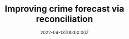 ---
title: "Improving crime forecast via reconciliation"
authors:
- admin
- Leonardo M. Barreto
date: ""
date: "2022-04-13T00:00:00Z"
#doi: "10.1080/02664763.2021.1950654"

#abstract: This paper proposes an extension of the Bayesian instrumental variables regression which allows spatial and temporal correlation among observations. For that, we introduce a double separable covariance matrix, adopting a Conditional Autoregressive structure for the spatial component, and a first-order autoregressive process for the temporal component. We also introduce a Bayesian multiple imputation to handle missing data considering uncertainty. The inference procedure is described joint with a step by step Monte Carlo Markov Chain (MCMC) algorithm for parameters estimation. We illustrate our methodology through a simulation study and a real application that investigates how broadband affects the Gross Domestic Product of municipalities in the state of Mato Grosso do Sul from 2010 to 2017.  

# Publication type.
# Legend: 0 = Uncategorized; 1 = Conference paper; 2 = Journal article;
# 3 = Preprint / Working Paper; 4 = Report; 5 = Book; 6 = Book section;
# 7 = Thesis; 8 = Patent
publication_types: ["3"]

# Publication name and optional abbreviated publication name.
publication: "Preprint"
#publication_short: ""

#tags:
#- Source Themes
featured: true

#links:
#- name: ""
#  url: ""
#url_pdf: http://arxiv.org/pdf/1512.04133v1
#url_code: 'https://github.com/marcuslavagnole/Paper_IVST'
#url_dataset: ''
#url_poster: ''
#url_project: ''
#url_slides: ''
#url_source: ''
#url_video: ''
---